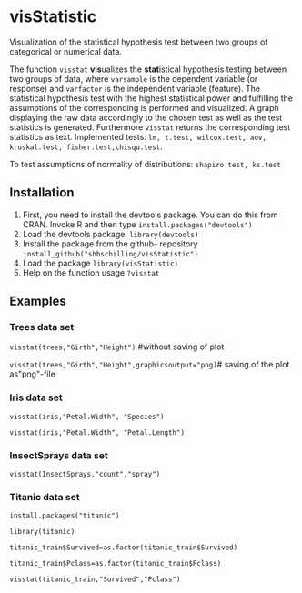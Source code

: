 # visStatistic

 Visualization of the statistical hypothesis test between two groups of categorical or numerical data.

 The function `visstat` **vis**ualizes the **stat**istical hypothesis testing between two groups of data, where `varsample` is the dependent variable (or response) and `varfactor` is the independent variable (feature).
 The statistical hypothesis test with the highest statistical power and fulfilling the assumptions of the corresponding  is performed and visualized.
 A graph displaying the raw data accordingly to the chosen test as well as the test statistics is generated. Furthermore
 `visstat` returns the corresponding test statistics as text.
  Implemented tests: `lm, t.test, wilcox.test, aov, kruskal.test, fisher.test,chisqu.test`.

  To test assumptions of normality of distributions: `shapiro.test, ks.test`


## Installation
1. First, you need to install the devtools package. You can do this from CRAN. Invoke R and then type
`install.packages("devtools")`
2.  Load the devtools package.
`library(devtools)`
3. Install the package from the github- repository
`install_github("shhschilling/visStatistic")`
4. Load the package 
`library(visStatistic)`
5. Help on the function usage
`?visstat`

## Examples 
### Trees data set
`visstat(trees,"Girth","Height")` #without saving of plot

`visstat(trees,"Girth","Height",graphicsoutput="png)`# saving of the plot as"png"-file

###  Iris data set
`visstat(iris,"Petal.Width", "Species")`

`visstat(iris,"Petal.Width", "Petal.Length")`

###  InsectSprays  data set 
`visstat(InsectSprays,"count","spray")`

###  Titanic data set 

`install.packages("titanic")`

`library(titanic)`

`titanic_train$Survived=as.factor(titanic_train$Survived)`

`titanic_train$Pclass=as.factor(titanic_train$Pclass)`

`visstat(titanic_train,"Survived","Pclass")`
